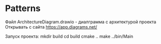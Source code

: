 # Patterns

Файл ArchitectureDiagram.drawio - диалграмма с архитектурой проекта
Открывать с сайта https://app.diagrams.net/

Запуск проекта:
mkdir build
cd build
cmake ..
make
../bin/Main

